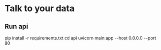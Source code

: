 # Talk to your data

## Run api
pip install -r requirements.txt
cd api
uvicorn main:app --host 0.0.0.0 --port 80
